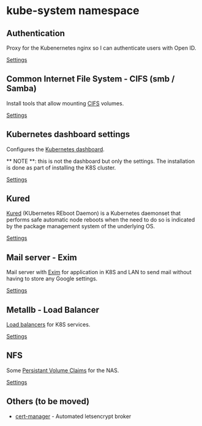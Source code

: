 # kube-system namespace

## Authentication

Proxy for the Kubenernetes nginx so I can authenticate users with Open ID.

[Settings](authentication)

## Common Internet File System - CIFS (smb / Samba)

Install tools that allow mounting [CIFS](https://en.wikipedia.org/wiki/Server_Message_Block) volumes.

[Settings](cifs.yaml)

## Kubernetes dashboard settings

Configures the [Kubernetes dashboard](https://kubernetes.io/docs/tasks/access-application-cluster/web-ui-dashboard/).

** NOTE **: this is not the dashboard but only the settings. The installation is done as part of installing the K8S cluster.

[Settings](dashboard.yaml)

## Kured

[Kured](https://github.com/weaveworks/kured) (KUbernetes REboot Daemon) is a Kubernetes daemonset that performs safe automatic node reboots when the need to do so is indicated by the package management system of the underlying OS.

[Settings](kured)

## Mail server - Exim

Mail server with [Exim](https://www.exim.org/) for application in K8S and LAN to send mail without having to store any Google settings.

[Settings](mailserver.yaml)

## Metallb - Load Balancer

[Load balancers](https://metallb.universe.tf/) for K8S services.

[Settings](metallb.yaml)

## NFS

Some [Persistant Volume Claims](https://kubernetes.io/docs/concepts/storage/persistent-volumes/#persistentvolumeclaims) for the NAS.

[Settings](nfs)

## Others (to be moved)

  * [cert-manager](https://github.com/jetstack/cert-manager) - Automated letsencrypt broker